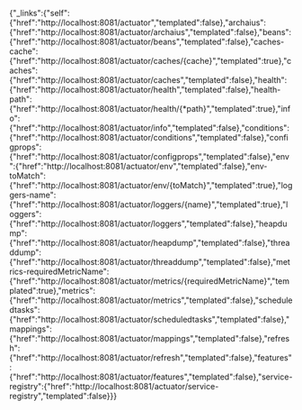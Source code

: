 {"_links":{"self":{"href":"http://localhost:8081/actuator","templated":false},"archaius":{"href":"http://localhost:8081/actuator/archaius","templated":false},"beans":{"href":"http://localhost:8081/actuator/beans","templated":false},"caches-cache":{"href":"http://localhost:8081/actuator/caches/{cache}","templated":true},"caches":{"href":"http://localhost:8081/actuator/caches","templated":false},"health":{"href":"http://localhost:8081/actuator/health","templated":false},"health-path":{"href":"http://localhost:8081/actuator/health/{*path}","templated":true},"info":{"href":"http://localhost:8081/actuator/info","templated":false},"conditions":{"href":"http://localhost:8081/actuator/conditions","templated":false},"configprops":{"href":"http://localhost:8081/actuator/configprops","templated":false},"env":{"href":"http://localhost:8081/actuator/env","templated":false},"env-toMatch":{"href":"http://localhost:8081/actuator/env/{toMatch}","templated":true},"loggers-name":{"href":"http://localhost:8081/actuator/loggers/{name}","templated":true},"loggers":{"href":"http://localhost:8081/actuator/loggers","templated":false},"heapdump":{"href":"http://localhost:8081/actuator/heapdump","templated":false},"threaddump":{"href":"http://localhost:8081/actuator/threaddump","templated":false},"metrics-requiredMetricName":{"href":"http://localhost:8081/actuator/metrics/{requiredMetricName}","templated":true},"metrics":{"href":"http://localhost:8081/actuator/metrics","templated":false},"scheduledtasks":{"href":"http://localhost:8081/actuator/scheduledtasks","templated":false},"mappings":{"href":"http://localhost:8081/actuator/mappings","templated":false},"refresh":{"href":"http://localhost:8081/actuator/refresh","templated":false},"features":{"href":"http://localhost:8081/actuator/features","templated":false},"service-registry":{"href":"http://localhost:8081/actuator/service-registry","templated":false}}}